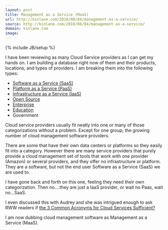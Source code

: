 ```yaml
---
layout: post
title: Management as a Service (MaaS)
url: http://kinlane.com/2010/08/04/management-as-a-service/
source: http://kinlane.com/2010/08/04/management-as-a-service/
domain: kinlane.com
image: 
---
```

{% include JB/setup %}<p>I have been reviewing as many Cloud Service providers as I can get my hands on. I am building a database right now of them and their products, locations, and types of providers. I am breaking them into the following types:
<ul class="mainlist">
	<li><a href="http://www.kinlane.com/category/software-as-a-service-saas/">Software as a Service (SaaS)</a></li>
	<li><a href="http://www.kinlane.com/category/platform-as-a-service-paas/">Platform as a Service (PaaS)</a></li>
	<li><a href="http://www.kinlane.com/category/infrastructure-as-a-service-iaas/">Infrastructure as a Service (IaaS)</a></li>
	<li><a href="http://www.kinlane.com/category/open-source/">Open Source</a></li>
	<li><a href="http://www.kinlane.com/category/enterpise-20/">Enterprise</a></li>
	<li><a href="http://www.hackeducation.com">Education</a></li>
	<li>Government</li>
</ul>
Cloud service providers usually fit neatly into one or many of those categorizations without a problem. Except for one group; the growing number of cloud management software providers.<p></p>
There are some that have their own data centers or platforms so they easily fit into a category. However there are many service providers that purely provide a cloud management set of tools that work with one provider (Amazon) or several providers, and they offer no infrastructure or platform. They are a software, but not the end user Software as a Service (SaaS) we are used to.<p></p>
I have gone back and forth on this one, feeling they need their own categorization. Then no....they are just a IaaS provider, or wait no Paas, wait no...SaaS.<p></p>
I even discussed this with Audrey and she was intrigued enough to ask RWW readers if <a href="http://www.readwriteweb.com/cloud/2010/08/weekly-poll-are-the-3-common-a.php" target="_blank">the 3 Common Acronyms for Cloud Services Sufficient? </a><p></p>
I am now dubbing cloud management software as Management as a Service (MaaS).</p>
